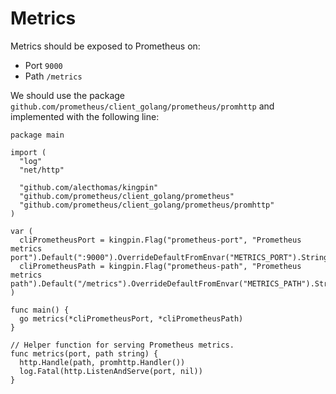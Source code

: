 Metrics
=======

Metrics should be exposed to Prometheus on:

* Port `9000`
* Path `/metrics`

We should use the package `github.com/prometheus/client_golang/prometheus/promhttp` and implemented with the following line:

```
package main

import (
  "log"
  "net/http"

  "github.com/alecthomas/kingpin"
  "github.com/prometheus/client_golang/prometheus"
  "github.com/prometheus/client_golang/prometheus/promhttp"
)

var (
  cliPrometheusPort = kingpin.Flag("prometheus-port", "Prometheus metrics port").Default(":9000").OverrideDefaultFromEnvar("METRICS_PORT").String()
  cliPrometheusPath = kingpin.Flag("prometheus-path", "Prometheus metrics path").Default("/metrics").OverrideDefaultFromEnvar("METRICS_PATH").String()
)

func main() {
  go metrics(*cliPrometheusPort, *cliPrometheusPath)
}

// Helper function for serving Prometheus metrics.
func metrics(port, path string) {
  http.Handle(path, promhttp.Handler())
  log.Fatal(http.ListenAndServe(port, nil))
}
```